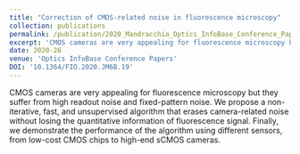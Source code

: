 ```yaml
---
title: "Correction of CMOS-related noise in fluorescence microscopy"
collection: publications
permalink: /publication/2020_Mandracchia_Optics_InfoBase_Conference_Papers
excerpt: 'CMOS cameras are very appealing for fluorescence microscopy but they suffer from high readout noise and fixed-pattern noise. We propose a non-iterative, fast, and unsupervised algorithm that erases camera-related noise without losing the quantitative information of fluorescence signal. Finally, we demonstrate the performance of the algorithm using different sensors, from low-cost CMOS chips to high-end sCMOS cameras.'
date: 2020-26
venue: 'Optics InfoBase Conference Papers'
DOI: '10.1364/FIO.2020.JM6B.19'
---
```

CMOS cameras are very appealing for fluorescence microscopy but they suffer from high readout noise and fixed-pattern noise. We propose a non-iterative, fast, and unsupervised algorithm that erases camera-related noise without losing the quantitative information of fluorescence signal. Finally, we demonstrate the performance of the algorithm using different sensors, from low-cost CMOS chips to high-end sCMOS cameras.
